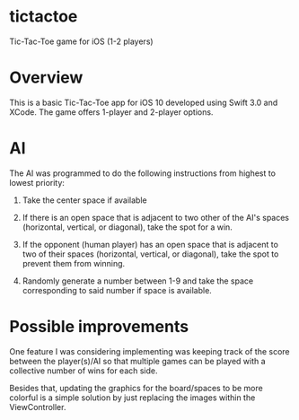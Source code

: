 # tictactoe
Tic-Tac-Toe game for iOS (1-2 players)

# Overview

This is a basic Tic-Tac-Toe app for iOS 10 developed using Swift 3.0 and XCode. The game offers 1-player and 2-player options.

# AI

The AI was programmed to do the following instructions from highest to lowest priority:

1. Take the center space if available

2. If there is an open space that is adjacent to two other of the AI's spaces (horizontal, vertical, or diagonal), take the spot for a win.

3. If the opponent (human player) has an open space that is adjacent to two of their spaces (horizontal, vertical, or diagonal), take the
spot to prevent them from winning.

4. Randomly generate a number between 1-9 and take the space corresponding to said number if space is available.

# Possible improvements

One feature I was considering implementing was keeping track of the score between the player(s)/AI so that multiple games can be played with
a collective number of wins for each side.

Besides that, updating the graphics for the board/spaces to be more colorful is a simple solution by just replacing the images within the 
ViewController.
